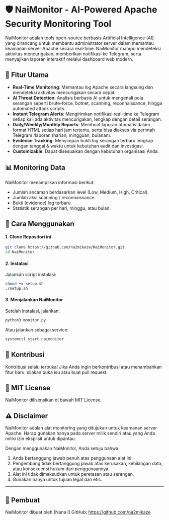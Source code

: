 # 🛡️ NaiMonitor - AI-Powered Apache Security Monitoring Tool

NaiMonitor adalah tools open-source berbasis Artificial Intelligence (AI) yang dirancang untuk membantu administrator server dalam memantau keamanan server Apache secara real-time. NaiMonitor mampu mendeteksi aktivitas mencurigakan, memberikan notifikasi ke Telegram, serta menyajikan laporan interaktif melalui dashboard web modern.

## 🚀 Fitur Utama

- **Real-Time Monitoring**: Memantau log Apache secara langsung dan mendeteksi aktivitas mencurigakan secara cepat.
- **AI Threat Detection**: Analisis berbasis AI untuk mengenali pola serangan seperti brute-force, botnet, scanning, reconnaissance, hingga automated attack scripts.
- **Instant Telegram Alerts**: Mengirimkan notifikasi real-time ke Telegram setiap kali ada aktivitas mencurigakan, lengkap dengan detail serangan.
- **Daily/Weekly/Monthly Reports**: Membuat laporan otomatis dalam format HTML setiap hari jam tertentu, serta bisa diakses via perintah Telegram /laporan (harian, mingguan, bulanan).
- **Evidence Tracking**: Menyimpan bukti log serangan terbaru lengkap dengan tanggal & waktu untuk kebutuhan audit dan investigasi.
- **Customizable**: Dapat disesuaikan dengan kebutuhan organisasi Anda.

## 📊 Monitoring Data
NaiMonitor menampilkan informasi berikut:
- Jumlah ancaman berdasarkan level (Low, Medium, High, Critical).
- Jumlah aksi scanning / reconnaissance.
- Bukti (evidence) log terbaru.
- Statistik serangan per hari, minggu, atau bulan.

## 🔧 Cara Menggunakan
#### 1. Clone Repositori ini
```bash
git clone https://github.com/na2mikaze/NaiMonitor.git
cd NaiMonitor
```

#### 2. Instalasi
Jalankan script instalasi:
```bash
chmod +x setup.sh
./setup.sh
```

#### 3. Menjalankan NaiMonitor
Setelah instalasi, jalankan:
```bash
python3 monitor.py
```
Atau jalankan sebagai service:
```bash
systemctl start naimonitor
```

## 🤝 Kontribusi

Kontribusi selalu terbuka!
Jika Anda ingin berkontribusi atau menambahkan fitur baru, silakan buka isu atau buat pull request.

## 📄 MIT License

NaiMonitor dilisensikan di bawah MIT License.

## ⚠️ Disclaimer

NaiMonitor adalah alat monitoring yang ditujukan untuk keamanan server Apache.
Harap gunakan hanya pada server milik sendiri atau yang Anda miliki izin eksplisit untuk dipantau.

Dengan menggunakan NaiMonitor, Anda setuju bahwa:
1. Anda bertanggung jawab penuh atas penggunaan alat ini.
2. Pengembang tidak bertanggung jawab atas kerusakan, kehilangan data, atau konsekuensi hukum dari penggunaannya.
3. Alat ini tidak dimaksudkan untuk peretasan atau serangan.
4. Gunakan hanya untuk tujuan legal dan etis.

---

## 👤 Pembuat

NaiMonitor dibuat oleh [Nana I]
GitHub: https://github.com/na2mikaze
